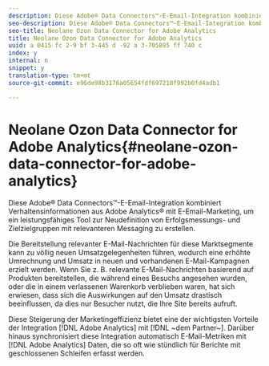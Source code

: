 ```yaml
---
description: Diese Adobe® Data Connectors™-E-Email-Integration kombiniert Verhaltensinformationen aus Adobe Analytics® mit E-Email-Marketing, um ein leistungsfähiges Tool zur Neudefinition von Erfolgsmessungs- und Zielzielgruppen mit relevanteren Messaging zu erstellen.
seo-description: Diese Adobe® Data Connectors™-E-Email-Integration kombiniert Verhaltensinformationen aus Adobe Analytics® mit E-Email-Marketing, um ein leistungsfähiges Tool zur Neudefinition von Erfolgsmessungs- und Zielzielgruppen mit relevanteren Messaging zu erstellen.
seo-title: Neolane Ozon Data Connector for Adobe Analytics
title: Neolane Ozon Data Connector for Adobe Analytics
uuid: a 0415 fc 2-9 bf 3-445 d -92 a 3-705895 ff 740 c
index: y
internal: n
snippet: y
translation-type: tm+mt
source-git-commit: e96de98b3176a05654fdf697210f992b0fd4adb1

---
```



# Neolane Ozon Data Connector for Adobe Analytics{#neolane-ozon-data-connector-for-adobe-analytics}

Diese Adobe® Data Connectors™-E-Email-Integration kombiniert Verhaltensinformationen aus Adobe Analytics® mit E-Email-Marketing, um ein leistungsfähiges Tool zur Neudefinition von Erfolgsmessungs- und Zielzielgruppen mit relevanteren Messaging zu erstellen.

Die Bereitstellung relevanter E-Mail-Nachrichten für diese Marktsegmente kann zu völlig neuen Umsatzgelegenheiten führen, wodurch eine erhöhte Umrechnung und Umsatz in neuen und vorhandenen E-Mail-Kampagnen erzielt werden. Wenn Sie z. B. relevante E-Mail-Nachrichten basierend auf Produkten bereitstellen, die während eines Besuchs angesehen wurden, oder die in einem verlassenen Warenkorb verblieben waren, hat sich erwiesen, dass sich die Auswirkungen auf den Umsatz drastisch beeinflussen, da dies nur Besucher nutzt, die Ihre Site bereits aufruft.

Diese Steigerung der Marketingeffizienz bietet eine der wichtigsten Vorteile der Integration [!DNL Adobe Analytics] mit [!DNL ~dem Partner~]. Darüber hinaus synchronisiert diese Integration automatisch E-Mail-Metriken mit [!DNL Adobe Analytics] Daten, die so oft wie stündlich für Berichte mit geschlossenen Schleifen erfasst werden.
